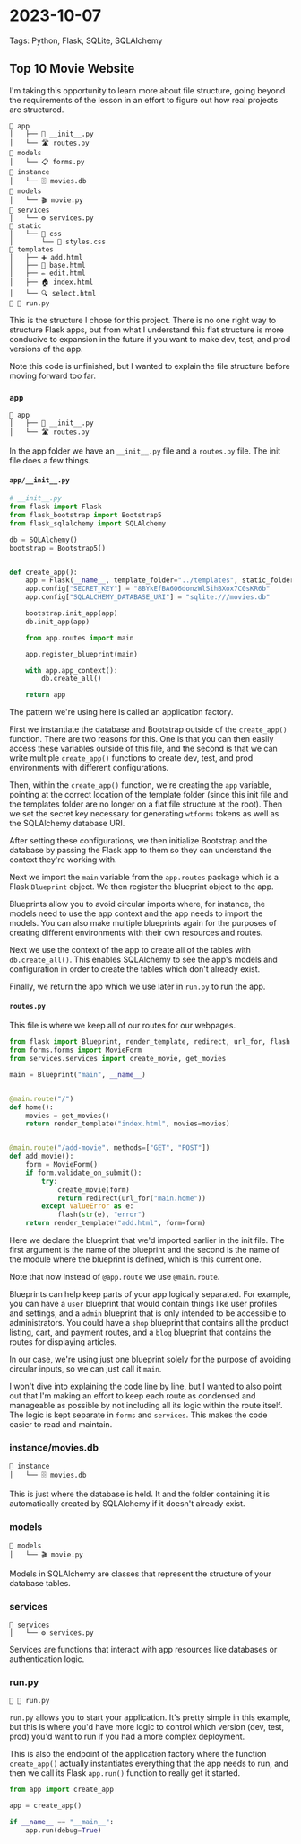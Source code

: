 # 2023-10-07

Tags: Python, Flask, SQLite, SQLAlchemy

## Top 10 Movie Website

I'm taking this opportunity to learn more about file structure, going beyond the requirements of the lesson in an effort to figure out how real projects are structured.

```
📁 app
│   ├── 🐍 __init__.py
│   └── 🛣️ routes.py
📁 models
│   └── 📋 forms.py
📁 instance
│   └── 🗄️ movies.db
📁 models
│   └── 🎬 movie.py
📁 services
│   └── ⚙️ services.py
📁 static
│   └── 📁 css
│       └── 🎨 styles.css
📁 templates
│   ├── ➕ add.html
│   ├── 📜 base.html
│   ├── ✏️ edit.html
│   ├── 🏠 index.html
│   └── 🔍 select.html
📄 🏃 run.py
```

This is the structure I chose for this project. There is no one right way to structure Flask apps, but from what I understand this flat structure is more conducive to expansion in the future if you want to make dev, test, and prod versions of the app.

Note this code is unfinished, but I wanted to explain the file structure before moving forward too far.

### `app`
```
📁 app
│   ├── 🐍 __init__.py
│   └── 🛣️ routes.py
```
In the app folder we have an `__init__.py` file and a `routes.py` file. The init file does a few things.

#### `app/__init__.py`
```python
# __init__.py
from flask import Flask
from flask_bootstrap import Bootstrap5
from flask_sqlalchemy import SQLAlchemy

db = SQLAlchemy()
bootstrap = Bootstrap5()


def create_app():
    app = Flask(__name__, template_folder="../templates", static_folder="../static")
    app.config["SECRET_KEY"] = "8BYkEfBA6O6donzWlSihBXox7C0sKR6b"
    app.config["SQLALCHEMY_DATABASE_URI"] = "sqlite:///movies.db"

    bootstrap.init_app(app)
    db.init_app(app)

    from app.routes import main

    app.register_blueprint(main)

    with app.app_context():
        db.create_all()

    return app
```

The pattern we're using here is called an application factory.

First we instantiate the database and Bootstrap outside of the `create_app()` function. There are two reasons for this. One is that you can then easily access these variables outside of this file, and the second is that we can write multiple `create_app()` functions to create dev, test, and prod environments with different configurations.

Then, within the `create_app()` function, we're creating the `app` variable, pointing at the correct location of the template folder (since this init file and the templates folder are no longer on a flat file structure at the root). Then we set the secret key necessary for generating `wtforms` tokens as well as the SQLAlchemy database URI.

After setting these configurations, we then initialize Bootstrap and the database by passing the Flask app to them so they can understand the context they're working with.

Next we import the `main` variable from the `app.routes` package which is a Flask `Blueprint` object. We then register the blueprint object to the app.

Blueprints allow you to avoid circular imports where, for instance, the models need to use the app context and the app needs to import the models. You can also make multiple blueprints again for the purposes of creating different environments with their own resources and routes.

Next we use the context of the app to create all of the tables with `db.create_all()`. This enables SQLAlchemy to see the app's models and configuration in order to create the tables which don't already exist.

Finally, we return the app which we use later in `run.py` to run the app.

#### `routes.py`

This file is where we keep all of our routes for our webpages.

```python
from flask import Blueprint, render_template, redirect, url_for, flash
from forms.forms import MovieForm
from services.services import create_movie, get_movies

main = Blueprint("main", __name__)


@main.route("/")
def home():
    movies = get_movies()
    return render_template("index.html", movies=movies)


@main.route("/add-movie", methods=["GET", "POST"])
def add_movie():
    form = MovieForm()
    if form.validate_on_submit():
        try:
            create_movie(form)
            return redirect(url_for("main.home"))
        except ValueError as e:
            flash(str(e), "error")
    return render_template("add.html", form=form)
```

Here we declare the blueprint that we'd imported earlier in the init file. The first argument is the name of the blueprint and the second is the name of the module where the blueprint is defined, which is this current one.

Note that now instead of `@app.route` we use `@main.route`.

Blueprints can help keep parts of your app logically separated. For example, you can have a `user` blueprint that would contain things like user profiles and settings, and a `admin` blueprint that is only intended to be accessible to administrators. You could have a `shop` blueprint that contains all the product listing, cart, and payment routes, and a `blog` blueprint that contains the routes for displaying articles.

In our case, we're using just one blueprint solely for the purpose of avoiding circular inputs, so we can just call it `main`.

I won't dive into explaining the code line by line, but I wanted to also point out that I'm making an effort to keep each route as condensed and manageable as possible by not including all its logic within the route itself. The logic is kept separate in `forms` and `services`. This makes the code easier to read and maintain.

### instance/movies.db

```
📁 instance
│   └── 🗄️ movies.db
```

This is just where the database is held. It and the folder containing it is automatically created by SQLAlchemy if it doesn't already exist.

### models

```
📁 models
│   └── 🎬 movie.py
```

Models in SQLAlchemy are classes that represent the structure of your database tables.


### services
```
📁 services
│   └── ⚙️ services.py
```

Services are functions that interact with app resources like databases or authentication logic.


### run.py

```
📄 🏃 run.py
```

`run.py` allows you to start your application. It's pretty simple in this example, but this is where you'd have more logic to control which version (dev, test, prod) you'd want to run if you had a more complex deployment.

This is also the endpoint of the application factory where the function `create_app()` actually instantiates everything that the app needs to run, and then we call its Flask `app.run()` function to really get it started.

```python
from app import create_app

app = create_app()

if __name__ == "__main__":
    app.run(debug=True)
```